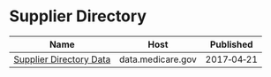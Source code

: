 # Supplier Directory

Name | Host | Published
---- | ---- | ---------
[Supplier Directory Data](../datasets/pqp8-xrjv.md) | data.medicare.gov | 2017&#x2011;04&#x2011;21


